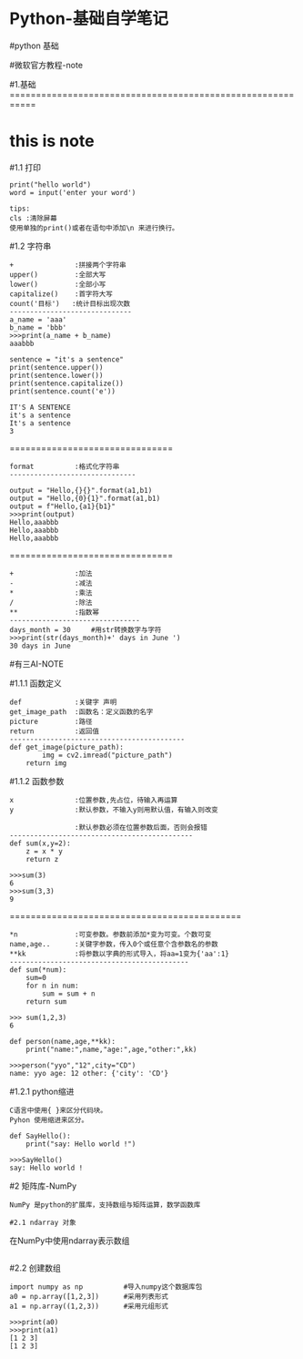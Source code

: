 # Python-基础自学笔记
  #python 基础

#微软官方教程-note

#1.基础===========================================================

# this is note

#1.1 打印
```
print("hello world")
word = input('enter your word')
```
```
tips:
cls :清除屏幕
使用单独的print()或者在语句中添加\n 来进行换行。
```
#1.2 字符串
```
+               :拼接两个字符串
upper()         :全部大写
lower()         :全部小写
capitalize()    :首字符大写
count('目标')   :统计目标出现次数
------------------------------
a_name = 'aaa'
b_name = 'bbb'
>>>print(a_name + b_name)
aaabbb
```
```
sentence = "it's a sentence"
print(sentence.upper())
print(sentence.lower())
print(sentence.capitalize())
print(sentence.count('e'))

IT'S A SENTENCE
it's a sentence
It's a sentence
3
```
===============================
```
format          :格式化字符串
-------------------------------

output = "Hello,{}{}".format(a1,b1)
output = "Hello,{0}{1}".format(a1,b1)
output = f"Hello,{a1}{b1}"
>>>print(output)
Hello,aaabbb
Hello,aaabbb
Hello,aaabbb
```
===============================
```
+               :加法
-               :减法
*               :乘法
/               :除法
**              :指数幂
--------------------------------
days_month = 30     #用str转换数字与字符
>>>print(str(days_month)+' days in June ')
30 days in June
```





#有三AI-NOTE

#1.1.1 函数定义
```
def             :关键字 声明
get_image_path  :函数名：定义函数的名字
picture         :路径
return          :返回值
-------------------------------------------
def get_image(picture_path):
        img = cv2.imread("picture_path")
    return img
```
#1.1.2 函数参数
```
x               :位置参数,先占位，待输入再运算
y               :默认参数，不输入y则用默认值，有输入则改变

                :默认参数必须在位置参数后面，否则会报错
---------------------------------------------
def sum(x,y=2):
    z = x * y
    return z

>>>sum(3)
6
>>>sum(3,3)
9
```
============================================
```
*n              :可变参数。参数前添加*变为可变。个数可变
name,age..      :关键字参数，传入0个或任意个含参数名的参数
**kk            :将参数以字典的形式导入，将aa=1变为{'aa':1}
--------------------------------------------
def sum(*num):
    sum=0
    for n in num:
        sum = sum + n
    return sum

>>> sum(1,2,3)
6

def person(name,age,**kk):
    print("name:",name,"age:",age,"other:",kk)

>>>person("yyo","12",city="CD")
name: yyo age: 12 other: {'city': 'CD'}
```

#1.2.1 python缩进
```
C语言中使用{ }来区分代码块。
Pyhon 使用缩进来区分。

def SayHello():
    print("say: Hello world !")
    
>>>SayHello()
say: Hello world !
```
#2 矩阵库-NumPy
```
NumPy 是python的扩展库，支持数组与矩阵运算，数学函数库
```
```
#2.1 ndarray 对象
```
在NumPy中使用ndarray表示数组
```
```
#2.2 创建数组
```
import numpy as np          #导入numpy这个数据库包
a0 = np.array([1,2,3])      #采用列表形式
a1 = np.array((1,2,3))      #采用元组形式

>>>print(a0)
>>>print(a1)
[1 2 3]
[1 2 3]
```





